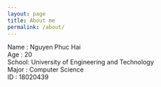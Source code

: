 ```yaml
---
layout: page
title: About me
permalink: /about/
---
```


Name  : Nguyen Phuc Hai <br>
Age   : 20 <br>
School: University of Engineering and Technology <br>
Major : Computer Science <br>
ID    : 18020439 <br>

